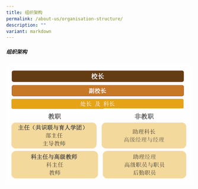 ```yaml
---
title: 组织架构
permalink: /about-us/organisation-structure/
description: ""
variant: markdown
---
```

##### 组织架构

![](/images/About%20Us/.png)